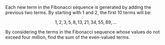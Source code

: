 Each new term in the Fibonacci sequence is generated by adding the previous two terms. By starting with $1$ and $2$, the first $10$ terms will be:

$$1, 2, 3, 5, 8, 13, 21, 34, 55, 89, \dots$$

By considering the terms in the Fibonacci sequence whose values do not exceed four million, find the sum of the even-valued terms.